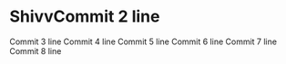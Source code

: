 # ShivvCommit 2 line
Commit 3 line
Commit 4 line
Commit 5 line
Commit 6 line
Commit 7 line
Commit 8 line
